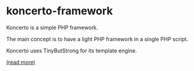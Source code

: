 # koncerto-framework

Koncerto is a simple PHP framework.

The main concept is to have a light PHP framework in a single PHP script.

Koncerto uses TinyButStrong for its template engine.

[(read more)](docs/index.md)